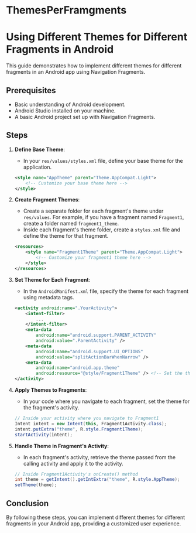 # ThemesPerFramgments

# Using Different Themes for Different Fragments in Android

This guide demonstrates how to implement different themes for different fragments in an Android app using Navigation Fragments.

## Prerequisites
- Basic understanding of Android development.
- Android Studio installed on your machine.
- A basic Android project set up with Navigation Fragments.

## Steps

1. **Define Base Theme**: 
    - In your `res/values/styles.xml` file, define your base theme for the application.

    ```xml
    <style name="AppTheme" parent="Theme.AppCompat.Light">
        <!-- Customize your base theme here -->
    </style>
    ```

2. **Create Fragment Themes**:
    - Create a separate folder for each fragment's theme under `res/values`. For example, if you have a fragment named `Fragment1`, create a folder named `fragment1_theme`.
    - Inside each fragment's theme folder, create a `styles.xml` file and define the theme for that fragment.

    ```xml
    <resources>
        <style name="Fragment1Theme" parent="Theme.AppCompat.Light">
            <!-- Customize your fragment1 theme here -->
        </style>
    </resources>
    ```

3. **Set Theme for Each Fragment**:
    - In the `AndroidManifest.xml` file, specify the theme for each fragment using metadata tags. 

    ```xml
    <activity android:name=".YourActivity">
        <intent-filter>
            ...
        </intent-filter>
        <meta-data
            android:name="android.support.PARENT_ACTIVITY"
            android:value=".ParentActivity" />
        <meta-data
            android:name="android.support.UI_OPTIONS"
            android:value="splitActionBarWhenNarrow" />
        <meta-data
            android:name="android.app.theme"
            android:resource="@style/Fragment1Theme" /> <!-- Set the theme for Fragment1 here -->
    </activity>
    ```

4. **Apply Themes to Fragments**:
    - In your code where you navigate to each fragment, set the theme for the fragment's activity.

    ```java
    // Inside your activity where you navigate to Fragment1
    Intent intent = new Intent(this, Fragment1Activity.class);
    intent.putExtra("theme", R.style.Fragment1Theme);
    startActivity(intent);
    ```

5. **Handle Theme in Fragment's Activity**:
    - In each fragment's activity, retrieve the theme passed from the calling activity and apply it to the activity.

    ```java
    // Inside Fragment1Activity's onCreate() method
    int theme = getIntent().getIntExtra("theme", R.style.AppTheme);
    setTheme(theme);
    ```

## Conclusion
By following these steps, you can implement different themes for different fragments in your Android app, providing a customized user experience.

